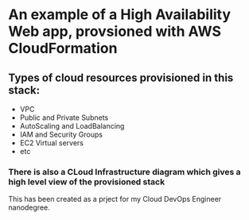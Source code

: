 # An example of a High Availability Web app, provsioned with AWS CloudFormation



## Types of cloud resources provisioned in this stack:

- VPC
- Public and Private Subnets
- AutoScaling and LoadBalancing
- IAM and Security Groups
- EC2 Virtual servers
- etc

### There is also a CLoud Infrastructure diagram which gives a high level view of the provisioned stack

 This has been created as a prject for my Cloud DevOps Engineer nanodegree.
